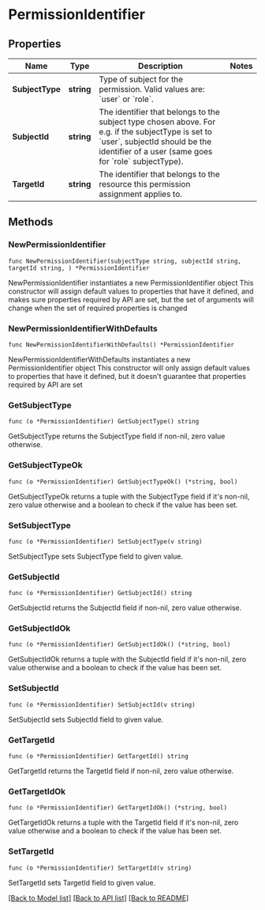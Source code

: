 # PermissionIdentifier

## Properties

Name | Type | Description | Notes
------------ | ------------- | ------------- | -------------
**SubjectType** | **string** | Type of subject for the permission. Valid values are: &#x60;user&#x60; or &#x60;role&#x60;. | 
**SubjectId** | **string** | The identifier that belongs to the subject type chosen above. For e.g. if the subjectType is set to &#x60;user&#x60;, subjectId should be the identifier of a user (same goes for &#x60;role&#x60; subjectType). | 
**TargetId** | **string** | The identifier that belongs to the resource this permission assignment applies to. | 

## Methods

### NewPermissionIdentifier

`func NewPermissionIdentifier(subjectType string, subjectId string, targetId string, ) *PermissionIdentifier`

NewPermissionIdentifier instantiates a new PermissionIdentifier object
This constructor will assign default values to properties that have it defined,
and makes sure properties required by API are set, but the set of arguments
will change when the set of required properties is changed

### NewPermissionIdentifierWithDefaults

`func NewPermissionIdentifierWithDefaults() *PermissionIdentifier`

NewPermissionIdentifierWithDefaults instantiates a new PermissionIdentifier object
This constructor will only assign default values to properties that have it defined,
but it doesn't guarantee that properties required by API are set

### GetSubjectType

`func (o *PermissionIdentifier) GetSubjectType() string`

GetSubjectType returns the SubjectType field if non-nil, zero value otherwise.

### GetSubjectTypeOk

`func (o *PermissionIdentifier) GetSubjectTypeOk() (*string, bool)`

GetSubjectTypeOk returns a tuple with the SubjectType field if it's non-nil, zero value otherwise
and a boolean to check if the value has been set.

### SetSubjectType

`func (o *PermissionIdentifier) SetSubjectType(v string)`

SetSubjectType sets SubjectType field to given value.


### GetSubjectId

`func (o *PermissionIdentifier) GetSubjectId() string`

GetSubjectId returns the SubjectId field if non-nil, zero value otherwise.

### GetSubjectIdOk

`func (o *PermissionIdentifier) GetSubjectIdOk() (*string, bool)`

GetSubjectIdOk returns a tuple with the SubjectId field if it's non-nil, zero value otherwise
and a boolean to check if the value has been set.

### SetSubjectId

`func (o *PermissionIdentifier) SetSubjectId(v string)`

SetSubjectId sets SubjectId field to given value.


### GetTargetId

`func (o *PermissionIdentifier) GetTargetId() string`

GetTargetId returns the TargetId field if non-nil, zero value otherwise.

### GetTargetIdOk

`func (o *PermissionIdentifier) GetTargetIdOk() (*string, bool)`

GetTargetIdOk returns a tuple with the TargetId field if it's non-nil, zero value otherwise
and a boolean to check if the value has been set.

### SetTargetId

`func (o *PermissionIdentifier) SetTargetId(v string)`

SetTargetId sets TargetId field to given value.



[[Back to Model list]](../README.md#documentation-for-models) [[Back to API list]](../README.md#documentation-for-api-endpoints) [[Back to README]](../README.md)


